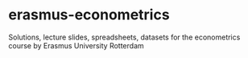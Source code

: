 # erasmus-econometrics
Solutions, lecture slides, spreadsheets, datasets for the econometrics course by Erasmus University Rotterdam
